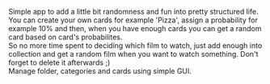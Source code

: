 Simple app to add a little bit randomness and fun into pretty structured life.     
You can create your own cards for example 'Pizza', assign a probability for example 10% and then, when you have enough cards you can get a random card based on card's probabilites.   
So no more time spent to deciding which film to watch, just add enough into collection and get a random film when you want to watch something. Don't forget to delete it afterwards ;)   
Manage folder, categories and cards using simple GUI.   

